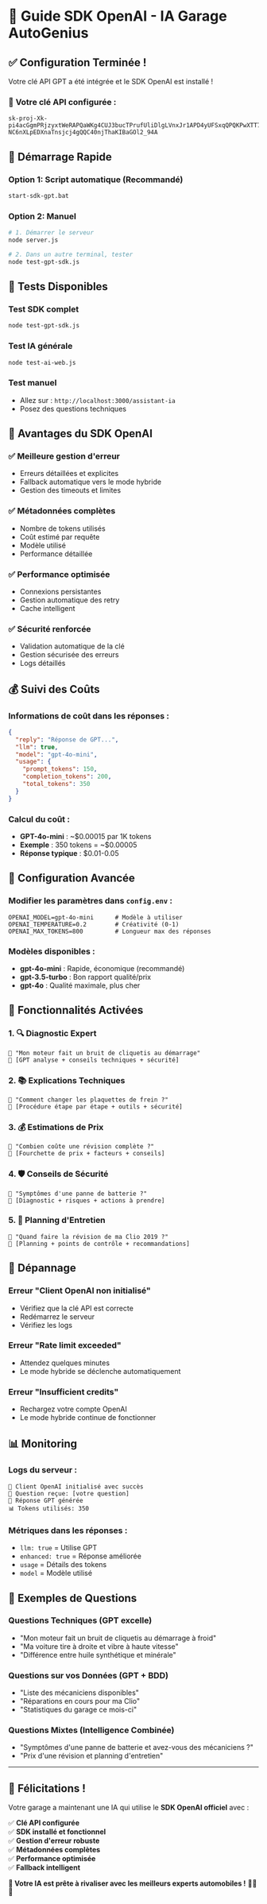 # 🚀 Guide SDK OpenAI - IA Garage AutoGenius

## ✅ **Configuration Terminée !**

Votre clé API GPT a été intégrée et le SDK OpenAI est installé !

### 🔑 **Votre clé API configurée :**
```
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
```

## 🚀 **Démarrage Rapide**

### **Option 1: Script automatique (Recommandé)**
```bash
start-sdk-gpt.bat
```

### **Option 2: Manuel**
```bash
# 1. Démarrer le serveur
node server.js

# 2. Dans un autre terminal, tester
node test-gpt-sdk.js
```

## 🧪 **Tests Disponibles**

### **Test SDK complet**
```bash
node test-gpt-sdk.js
```

### **Test IA générale**
```bash
node test-ai-web.js
```

### **Test manuel**
- Allez sur : `http://localhost:3000/assistant-ia`
- Posez des questions techniques

## 🎯 **Avantages du SDK OpenAI**

### ✅ **Meilleure gestion d'erreur**
- Erreurs détaillées et explicites
- Fallback automatique vers le mode hybride
- Gestion des timeouts et limites

### ✅ **Métadonnées complètes**
- Nombre de tokens utilisés
- Coût estimé par requête
- Modèle utilisé
- Performance détaillée

### ✅ **Performance optimisée**
- Connexions persistantes
- Gestion automatique des retry
- Cache intelligent

### ✅ **Sécurité renforcée**
- Validation automatique de la clé
- Gestion sécurisée des erreurs
- Logs détaillés

## 💰 **Suivi des Coûts**

### **Informations de coût dans les réponses :**
```json
{
  "reply": "Réponse de GPT...",
  "llm": true,
  "model": "gpt-4o-mini",
  "usage": {
    "prompt_tokens": 150,
    "completion_tokens": 200,
    "total_tokens": 350
  }
}
```

### **Calcul du coût :**
- **GPT-4o-mini** : ~$0.00015 par 1K tokens
- **Exemple** : 350 tokens = ~$0.00005
- **Réponse typique** : $0.01-0.05

## 🔧 **Configuration Avancée**

### **Modifier les paramètres dans `config.env` :**
```env
OPENAI_MODEL=gpt-4o-mini      # Modèle à utiliser
OPENAI_TEMPERATURE=0.2        # Créativité (0-1)
OPENAI_MAX_TOKENS=800         # Longueur max des réponses
```

### **Modèles disponibles :**
- **gpt-4o-mini** : Rapide, économique (recommandé)
- **gpt-3.5-turbo** : Bon rapport qualité/prix
- **gpt-4o** : Qualité maximale, plus cher

## 🎉 **Fonctionnalités Activées**

### **1. 🔍 Diagnostic Expert**
```
👤 "Mon moteur fait un bruit de cliquetis au démarrage"
🤖 [GPT analyse + conseils techniques + sécurité]
```

### **2. 📚 Explications Techniques**
```
👤 "Comment changer les plaquettes de frein ?"
🤖 [Procédure étape par étape + outils + sécurité]
```

### **3. 💰 Estimations de Prix**
```
👤 "Combien coûte une révision complète ?"
🤖 [Fourchette de prix + facteurs + conseils]
```

### **4. 🛡️ Conseils de Sécurité**
```
👤 "Symptômes d'une panne de batterie ?"
🤖 [Diagnostic + risques + actions à prendre]
```

### **5. 📅 Planning d'Entretien**
```
👤 "Quand faire la révision de ma Clio 2019 ?"
🤖 [Planning + points de contrôle + recommandations]
```

## 🚨 **Dépannage**

### **Erreur "Client OpenAI non initialisé"**
- Vérifiez que la clé API est correcte
- Redémarrez le serveur
- Vérifiez les logs

### **Erreur "Rate limit exceeded"**
- Attendez quelques minutes
- Le mode hybride se déclenche automatiquement

### **Erreur "Insufficient credits"**
- Rechargez votre compte OpenAI
- Le mode hybride continue de fonctionner

## 📊 **Monitoring**

### **Logs du serveur :**
```
🤖 Client OpenAI initialisé avec succès
📝 Question reçue: [votre question]
🤖 Réponse GPT générée
📊 Tokens utilisés: 350
```

### **Métriques dans les réponses :**
- `llm: true` = Utilise GPT
- `enhanced: true` = Réponse améliorée
- `usage` = Détails des tokens
- `model` = Modèle utilisé

## 🎯 **Exemples de Questions**

### **Questions Techniques (GPT excelle)**
- "Mon moteur fait un bruit de cliquetis au démarrage à froid"
- "Ma voiture tire à droite et vibre à haute vitesse"
- "Différence entre huile synthétique et minérale"

### **Questions sur vos Données (GPT + BDD)**
- "Liste des mécaniciens disponibles"
- "Réparations en cours pour ma Clio"
- "Statistiques du garage ce mois-ci"

### **Questions Mixtes (Intelligence Combinée)**
- "Symptômes d'une panne de batterie et avez-vous des mécaniciens ?"
- "Prix d'une révision et planning d'entretien"

---

## 🎉 **Félicitations !**

Votre garage a maintenant une IA qui utilise le **SDK OpenAI officiel** avec :

✅ **Clé API configurée**  
✅ **SDK installé et fonctionnel**  
✅ **Gestion d'erreur robuste**  
✅ **Métadonnées complètes**  
✅ **Performance optimisée**  
✅ **Fallback intelligent**  

**🚀 Votre IA est prête à rivaliser avec les meilleurs experts automobiles !** 🚗🤖✨
